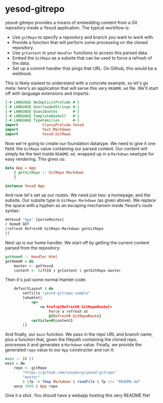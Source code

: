 yesod-gitrepo
=============

yesod-gitrepo provides a means of embedding content from a Git repository
inside a Yesod application. The typical workflow is:

* Use `gitRepo` to specify a repository and branch you want to work with.
* Provide a function that will perform some processing on the cloned
  repository.
* Use `grContent` in your `Handler` functions to access this parsed data.
* Embed the `GitRepo` as a subsite that can be used to force a refresh of the
  data.
* Set up a commit handler that pings that URL. On Github, this would be a
  webhook.

This is likely easiest to understand with a concrete example, so let's go meta:
here's an application that will serve this very `README.md` file. We'll start
off with language extensions and imports:

```haskell
{-# LANGUAGE NoImplicitPrelude #-}
{-# LANGUAGE OverloadedStrings #-}
{-# LANGUAGE QuasiQuotes       #-}
{-# LANGUAGE TemplateHaskell   #-}
{-# LANGUAGE TypeFamilies      #-}
import           ClassyPrelude.Yesod
import           Text.Markdown
import           Yesod.GitRepo
```

Now we're going to create our foundation datatype. We need to give it one
field: the `GitRepo` value containing our parsed content. Our content will
simply be the text inside `README.md`, wrapped up in a `Markdown` newtype for
easy rendering. This gives us:

```haskell
data App = App
    { getGitRepo :: GitRepo Markdown
    }

instance Yesod App
```

And now let's set up our routes. We need just two: a homepage, and the subsite.
Our subsite type is `GitRepo Markdown` (as given above). We replace the space
with a hyphen as an escaping mechanism inside Yesod's route syntax:

```haskell
mkYesod "App" [parseRoutes|
/ HomeR GET
/refresh RefreshR GitRepo-Markdown getGitRepo
|]
```

Next up is our home handler. We start off by getting the current content parsed
from the repository:

```haskell
getHomeR :: Handler Html
getHomeR = do
    master <- getYesod
    content <- liftIO $ grContent $ getGitRepo master
```

Then it's just some normal Hamlet code:

```haskell
    defaultLayout $ do
        setTitle "yesod-gitrepo sample"
        [whamlet|
            <p>
                <a href=@{RefreshR GitRepoRoute}>
                    Force a refresh at
                    @{RefreshR GitRepoRoute}
            <article>#{content}
        |]
```

And finally, our `main` function. We pass in the repo URL and branch name, plus
a function that, given the filepath containing the cloned repo, processes it
and generates a `Markdown` value. Finally, we provide the generated `repo`
value to our `App` constructor and run it:

```haskell
main :: IO ()
main = do
    repo <- gitRepo
        "https://github.com/snoyberg/yesod-gitrepo"
        "master"
        $ \fp -> fmap Markdown $ readFile $ fp </> "README.md"
    warp 3000 $ App repo
```

Give it a shot. You should have a webapp hosting this very README file!
